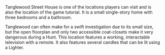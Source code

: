 Tanglewood Street House is one of the locations players can visit and is also the location of the game tutorial. It is a small single-story home with three bedrooms and a bathroom.



Tanglewood can often make for a swift investigation due to its small size, but the open floorplan and only two accessible coat-closets make it very dangerous during a Hunt. This location features a working, interactable television with a remote. It also features several candles that can be lit using a Lighter.
